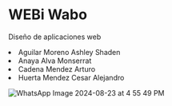 # WEBi Wabo
Diseño de aplicaciones web 
<li>Aguilar Moreno Ashley Shaden</li>
<li>Anaya Alva Monserrat</li>
<li>Cadena Mendez Arturo</li>
<li>Huerta Mendez Cesar Alejandro</li> 

![WhatsApp Image 2024-08-23 at 4 55 49 PM](https://github.com/user-attachments/assets/f9e39461-5509-4f1b-9bea-add27c4caeea)
